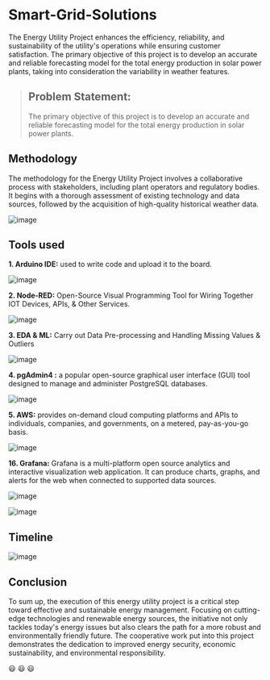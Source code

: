 # Smart-Grid-Solutions
The Energy Utility Project enhances the efficiency, reliability, and sustainability of the utility's operations while ensuring customer satisfaction. 
The primary objective of this project is to develop an accurate and reliable forecasting model for the total energy production in solar power plants, taking into consideration the variability in weather features.
>## Problem Statement:
>The primary objective of this project is to develop an accurate and reliable forecasting model for the total energy production in solar power plants.
## Methodology
The methodology for the Energy Utility Project involves a collaborative process with stakeholders, including plant operators and regulatory bodies.
It begins with a thorough assessment of existing technology and data sources, followed by the acquisition of high-quality historical weather data. 

![image](https://github.com/Vaishnavi15459/Smart-Grid-Solutions/assets/169531810/f2d816c9-f49e-415e-b1b4-029c25b0f8bc)

## Tools used
<b>1. Arduino IDE:</b> used to write code and upload it to the board.
   
![image](https://github.com/Vaishnavi15459/Smart-Grid-Solutions/assets/169531810/345db4c7-0792-46b2-a4b0-9de8882e219c)
   
<b>2. Node-RED:</b> Open-Source Visual Programming Tool for Wiring Together IOT Devices, APIs, & Other Services.
   
![image](https://github.com/Vaishnavi15459/Smart-Grid-Solutions/assets/169531810/06b8b685-dbc6-4a5c-afb6-02af6c85e223)

<b>3. EDA & ML:</b> Carry out Data Pre-processing and Handling Missing Values & Outliers
   
![image](https://github.com/Vaishnavi15459/Smart-Grid-Solutions/assets/169531810/55902d89-b664-4b36-8b13-d92eead8b974)

<b>4. pgAdmin4 :</b> a popular open-source graphical user interface (GUI) tool designed to manage and administer PostgreSQL databases.
   
![image](https://github.com/Vaishnavi15459/Smart-Grid-Solutions/assets/169531810/c826b84e-2aa1-46c6-bf21-17a90b665d87)

<b>5. AWS:</b> provides on-demand cloud computing platforms and APIs to individuals, companies, and governments, on a metered, pay-as-you-go basis.
     
![image](https://github.com/Vaishnavi15459/Smart-Grid-Solutions/assets/169531810/0e6b51b5-bff5-448c-b4c4-39420046c3ea)

<b>16. Grafana:</b> Grafana is a multi-platform open source analytics and interactive visualization web application. It can produce charts, graphs, and alerts for the web when connected to supported data sources.

![image](https://github.com/Vaishnavi15459/Smart-Grid-Solutions/assets/169531810/3870551c-656e-4e2c-aebe-4c740599a2fc)

![image](https://github.com/Vaishnavi15459/Smart-Grid-Solutions/assets/169531810/056dd1e7-c66f-41dd-b209-887c1482e279)


## Timeline

![image](https://github.com/Vaishnavi15459/Smart-Grid-Solutions/assets/169531810/1429544a-95ab-43be-bad5-99394e6cc473)

## Conclusion
To sum up, the execution of this energy utility project is a critical step toward effective and sustainable energy management. Focusing on cutting-edge technologies and renewable energy sources, the initiative not only tackles today's energy issues but also clears the path for a more robust and environmentally friendly future. The cooperative work put into this project demonstrates the dedication to improved energy security, economic sustainability, and environmental responsibility.

:smiley:	:smiley:	:smiley:	



 

